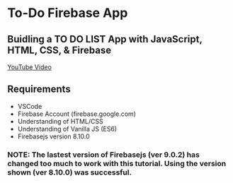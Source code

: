 # To-Do Firebase App

## Buidling a TO DO LIST App with JavaScript, HTML, CSS, & Firebase

[YouTube Video](https://youtu.be/KA_8eOIsjn4)

## Requirements

- VSCode
- Firebase Account (firebase.google.com)
- Understanding of HTML/CSS
- Understanding of Vanilla JS (ES6)
- Firebasejs version 8.10.0

### NOTE: The lastest version of Firebasejs (ver 9.0.2) has changed too much to work with this tutorial. Using the version shown (ver 8.10.0) was successful.
